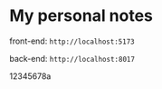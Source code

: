 # My personal notes

front-end: `http://localhost:5173`

back-end: `http://localhost:8017`

12345678a